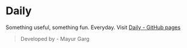 # Daily

Something useful, something fun. Everyday.
Visit [Daily - GitHub pages](https://mayur7garg.github.io/Daily/)

> Developed by - Mayur Garg